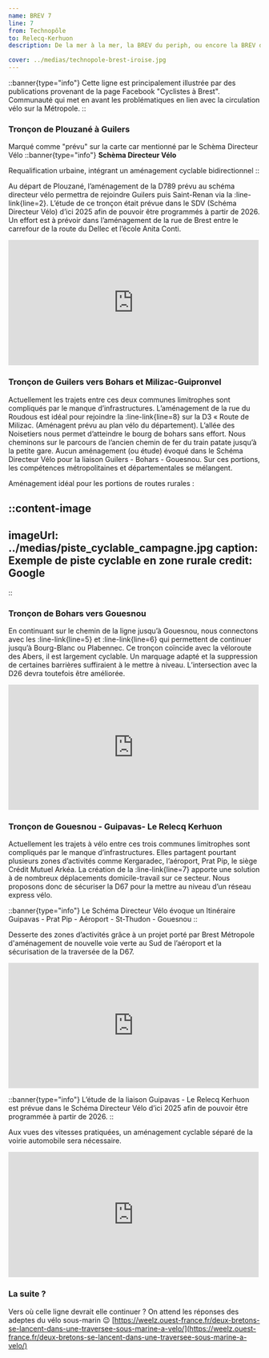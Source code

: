 ```yaml
---
name: BREV 7
line: 7
from: Technopôle
to: Relecq-Kerhuon
description: De la mer à la mer, la BREV du periph, ou encore la BREV du vélo patate, navigue de l'anse du Dellec jusqu'à l'anse du Moulin Blanc. Les déplacements à vélo sur les départementales très fréquentées de la périphérie brestoise sont très dangereux, voir impossibles. La plus longue et la moins urbaine des BREVs s’adresse aux habitants des communes périphériques de la métropole. La BREV 7 offre une possibilité pour les habitants de rallier des zones d’activités importantes, l’aéroport, Prat Pip, le technopôle Brest-Iroise, le siège du Crédit Mutuel Arkéa, Kergaradec, Froutven. La BREV du periph permet de rallier les communes limitrophes de Brest entre elles. La 7 est un trait d’union pour les lieux-dits et rejoint les villages à travers la campagne en réhabilitant les lignes de chemin de fer départementaux C.F.D.F, « le train patates ». 

cover: ../medias/technopole-brest-iroise.jpg
---
```


::banner{type="info"}
Cette ligne est principalement illustrée par des publications provenant de la page Facebook "Cyclistes à Brest". Communauté qui met en avant les problématiques en lien avec la circulation vélo sur la Métropole.
::

### Tronçon de Plouzané à Guilers
Marqué comme "prévu" sur la carte car mentionné par le Schèma Directeur Vélo
::banner{type="info"}
**Schèma Directeur Vélo**

Requalification urbaine, intégrant un aménagement cyclable bidirectionnel
::

Au départ de Plouzané, l’aménagement de la D789 prévu au schéma directeur vélo permettra de rejoindre Guilers puis Saint-Renan via la :line-link{line=2}. L’étude de ce tronçon était prévue dans le SDV (Schéma Directeur Vélo) d’ici 2025 afin de pouvoir être programmés à partir de 2026.
Un effort est à prévoir dans l’aménagement de la rue de Brest entre le carrefour de la route du Dellec et l’école Anita Conti.


<iframe src="https://www.facebook.com/plugins/post.php?href=https%3A%2F%2Fwww.facebook.com%2FCyclistesaBrest%2Fphotos%2Fa.2060641640618450%2F2060644713951476%2F%3Ftype%3D3&show_text=true&width=500" width="500" height="250" style="border:none;overflow:hidden" scrolling="no" frameborder="0" allowfullscreen="true" allow="autoplay; clipboard-write; encrypted-media; picture-in-picture; web-share"></iframe>

### Tronçon de Guilers vers Bohars et Milizac-Guipronvel
Actuellement les trajets entre ces deux communes limitrophes sont compliqués par le manque d’infrastructures.
L’aménagement de la rue du Roudous est idéal pour rejoindre la :line-link{line=8} sur la D3 « Route de Milizac. (Aménagent prévu au plan vélo du département).
L’allée des Noisetiers nous permet d’atteindre le bourg de bohars sans effort. Nous cheminons sur le parcours de l’ancien chemin de fer du train patate jusqu’à la petite gare. 
Aucun aménagement (ou étude) évoqué dans le Schéma Directeur Vélo pour la liaison Guilers - Bohars - Gouesnou.
Sur ces portions, les compétences métropolitaines et départementales se mélangent.

Aménagement idéal pour les portions de routes rurales : 

::content-image
---
imageUrl: ../medias/piste_cyclable_campagne.jpg
caption: Exemple de piste cyclable en zone rurale
credit: Google
---
::

### Tronçon de Bohars vers Gouesnou
En continuant sur le chemin de la ligne jusqu’à Gouesnou, nous connectons avec  les :line-link{line=5} et :line-link{line=6} qui permettent de continuer jusqu’à Bourg-Blanc ou Plabennec.
Ce tronçon coïncide avec la véloroute des Abers, il est largement cyclable. Un marquage adapté et la suppression de certaines barrières suffiraient à le mettre à niveau.
L’intersection avec la D26 devra toutefois être améliorée.

<iframe src="https://www.facebook.com/plugins/post.php?href=https%3A%2F%2Fwww.facebook.com%2FCyclistesaBrest%2Fphotos%2Fa.609796099036352%2F3956458641036731%2F%3Ftype%3D3&show_text=true&width=500" width="500" height="250" style="border:none;overflow:hidden" scrolling="no" frameborder="0" allowfullscreen="true" allow="autoplay; clipboard-write; encrypted-media; picture-in-picture; web-share"></iframe>

### Tronçon de Gouesnou - Guipavas- Le Relecq Kerhuon

Actuellement les trajets à vélo entre ces trois communes limitrophes sont compliqués par le manque d’infrastructures. Elles partagent pourtant plusieurs zones d’activités comme Kergaradec, l’aéroport, Prat Pip, le siège Crédit Mutuel Arkéa.
La création de la :line-link{line=7} apporte une solution à de nombreux déplacements domicile-travail sur ce secteur.
Nous proposons donc de sécuriser la D67 pour la mettre au niveau d’un réseau express vélo.

::banner{type="info"}
Le Schéma Directeur Vélo évoque un Itinéraire Guipavas - Prat Pip - Aéroport - St-Thudon - Gouesnou
::

Desserte des zones d’activités grâce à un projet porté par Brest Métropole d'aménagement de nouvelle voie verte au Sud de l’aéroport et la sécurisation de la traversée de la D67.

<iframe src="https://www.facebook.com/plugins/post.php?href=https%3A%2F%2Fwww.facebook.com%2FCyclistesaBrest%2Fphotos%2Fa.667823769900251%2F667824176566877%2F%3Ftype%3D3&show_text=true&width=500" width="500" height="250" style="border:none;overflow:hidden" scrolling="no" frameborder="0" allowfullscreen="true" allow="autoplay; clipboard-write; encrypted-media; picture-in-picture; web-share"></iframe>

::banner{type="info"}
L’étude de la liaison Guipavas - Le Relecq Kerhuon  est prévue dans le Schéma Directeur Vélo d’ici 2025 afin de pouvoir être programmée à partir de 2026.
::

Aux vues des vitesses pratiquées, un aménagement cyclable séparé de la voirie automobile sera nécessaire.

<iframe src="https://www.facebook.com/plugins/post.php?href=https%3A%2F%2Fwww.facebook.com%2FCyclistesaBrest%2Fposts%2Fpfbid02oN6GDg1tTfe2umS7FxZZ2bgbrYW5hUU2EogGD9Bjz9evTQMVTtXiaxbneayAf9QZl&show_text=true&width=500" width="500" height="250" style="border:none;overflow:hidden" scrolling="no" frameborder="0" allowfullscreen="true" allow="autoplay; clipboard-write; encrypted-media; picture-in-picture; web-share"></iframe>


### La suite ?
Vers où celle ligne devrait elle continuer ? On attend les réponses des adeptes du vélo sous-marin 😉
[https://weelz.ouest-france.fr/deux-bretons-se-lancent-dans-une-traversee-sous-marine-a-velo/](https://weelz.ouest-france.fr/deux-bretons-se-lancent-dans-une-traversee-sous-marine-a-velo/)